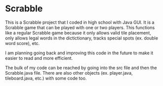 # Scrabble

This is a Scrabble project that I coded in high school with Java GUI. It is a Scrabble game that can be played with one or two players. 
This functions like a regular Scrabble game because it only allows valid tile placement, only allows legal words in the dictictionary, tracks special spots 
(ex. double word score), etc.

I am planning going back and improving this code in the future to make it easier to read and more efficient.

The bulk of my code can be reached by going into the src file and then the Scrabble.java file. There are also other objects (ex. player.java, tileboard.java, etc.) with some code too.
